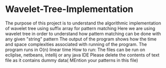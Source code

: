 # Wavelet-Tree-Implementation
The purpose of this project is to understand the algorithmic implementation of wavelet tree using suffix array for pattern matching
Here we are using wavelet tree in order to understand how pattern matching can be done with any given "string" pattern
The output of the program shows how the time and space complexities associated with running of the program.
The program runs in O(n) linear time
How to run:
The files can be run on ecliplse, netbeans, intellij or any java IDE
Please delete the contents of text file as it contains dummy data( MEntion your patterns in this file)
